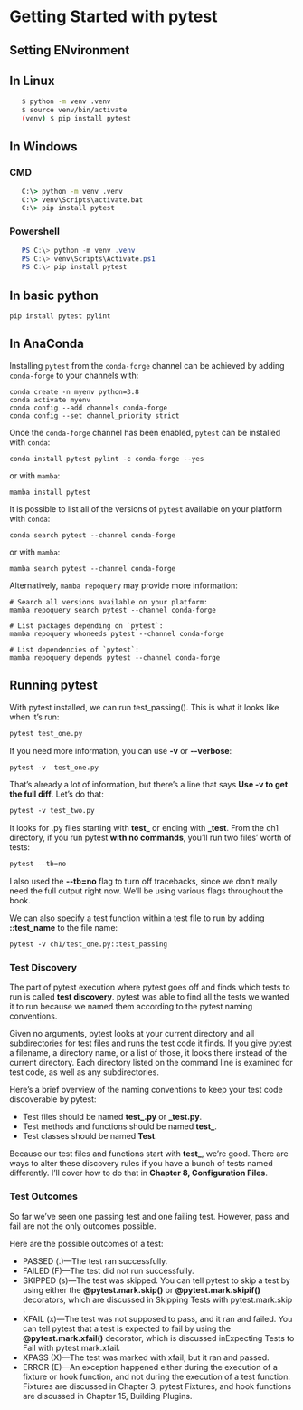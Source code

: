 # Getting Started with pytest
## Setting ENvironment

## In Linux    
```bash  
​ 	$ python -m venv .venv
​ 	$ source venv/bin/activate
​ 	(venv) $ pip install pytest
```
## In Windows
### CMD
```cmd 
   C:\> python -m venv .venv
   C:\> venv\Scripts\activate.bat
   C:\> pip install pytest
```
### Powershell
```powershell 
​ 	PS C:\> python -m venv .venv
​ 	PS C:\> venv\Scripts\Activate.ps1
​ 	PS C:\> pip install pytest
```
## In basic python
```
pip install pytest pylint 
```
## In AnaConda
Installing `pytest` from the `conda-forge` channel can be achieved by adding `conda-forge` to your channels with:
```
conda create -n myenv python=3.8
conda activate myenv
conda config --add channels conda-forge
conda config --set channel_priority strict
```

Once the `conda-forge` channel has been enabled, `pytest` can be installed with `conda`:

```
conda install pytest pylint -c conda-forge --yes
```

or with `mamba`:

```
mamba install pytest
```

It is possible to list all of the versions of `pytest` available on your platform with `conda`:

```
conda search pytest --channel conda-forge
```

or with `mamba`:

```
mamba search pytest --channel conda-forge
```

Alternatively, `mamba repoquery` may provide more information:

```
# Search all versions available on your platform:
mamba repoquery search pytest --channel conda-forge

# List packages depending on `pytest`:
mamba repoquery whoneeds pytest --channel conda-forge

# List dependencies of `pytest`:
mamba repoquery depends pytest --channel conda-forge
```
## Running pytest
With pytest installed, we can run test_passing(). This is what it looks like when it’s run:
```bash
​​pytest​​ ​​test_one.py
```
 If you need more information, you can use **-v** or **--verbose**:
```bash
​​pytest​ ​​-v​​ ​​ ​​test_one.py
``` 
That’s already a lot of information, but there’s a line that says **Use -v to get the full diff**. Let’s do that:
```bash
​​​pytest​​ ​​-v​​ ​​test_two.py
``` 
It looks for .py files starting with **test_** or ending with **_test**. From the ch1 directory, if you run pytest **with no commands**, you’ll run two files’ worth of tests:
```bash
​​pytest​​ ​​--tb=no
``` 
I also used the **--tb=no** flag to turn off tracebacks, since we don’t really need the full output right now. We’ll be using various flags throughout the book.

We can also specify a test function within a test file to run by adding **::test_name** to the file name:
```bash
pytest​​ ​​-v​​ ​​ch1/test_one.py::test_passing
```
### Test Discovery
The part of pytest execution where pytest goes off and finds which tests to run is called **test discovery**. pytest was able to find all the tests we wanted it to run because we named them according to the pytest naming conventions.

Given no arguments, pytest looks at your current directory and all subdirectories for test files and runs the test code it finds. If you give pytest a filename, a directory name, or a list of those, it looks there instead of the current directory. Each directory listed on the command line is examined for test code, as well as any subdirectories.

Here’s a brief overview of the naming conventions to keep your test code discoverable by pytest:
* Test files should be named **test_<something>.py** or **<something>_test.py**.
* Test methods and functions should be named **test_<something>**.
* Test classes should be named **Test<Something>**.

Because our test files and functions start with **test_**, we’re good. There are ways to alter these discovery rules if you have a bunch of tests named differently. I’ll cover how to do that in **Chapter 8, ​Configuration Files**​.
### Test Outcomes
So far we’ve seen one passing test and one failing test. However, pass and fail are not the only outcomes possible.

Here are the possible outcomes of a test:
* PASSED (.)—The test ran successfully.
* FAILED (F)—The test did not run successfully.
* SKIPPED (s)—The test was skipped. You can tell pytest to skip a test by using either the **@pytest.mark.skip()** or **@pytest.mark.skipif()** decorators, which are discussed in ​Skipping Tests with pytest.mark.skip​.
* XFAIL (x)—The test was not supposed to pass, and it ran and failed. You can tell pytest that a test is expected to fail by using the **@pytest.mark.xfail()** decorator, which is discussed in ​Expecting Tests to Fail with pytest.mark.xfail​.
* XPASS (X)—The test was marked with xfail, but it ran and passed.
* ERROR (E)—An exception happened either during the execution of a fixture or hook function, and not during the execution of a test function. Fixtures are discussed in Chapter 3, ​pytest Fixtures​, and hook functions are discussed in Chapter 15, ​Building Plugins​.
